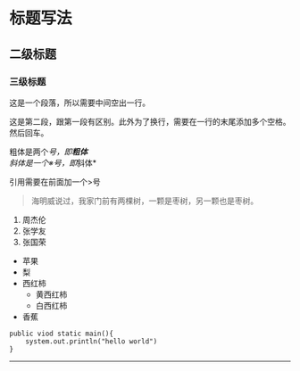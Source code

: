 # 标题写法
## 二级标题
### 三级标题
这是一个段落，所以需要中间空出一行。

这是第二段，跟第一段有区别。此外为了换行，需要在一行的末尾添加多个空格。然后回车。   

粗体是两个*号，即**粗体**   
斜体是一个※号，即*斜体*   

引用需要在前面加一个>号    
>海明威说过，我家门前有两棵树，一颗是枣树，另一颗也是枣树。
1. 周杰伦
2. 张学友
3. 张国荣
   
- 苹果
- 梨
- 西红柿
  - 黄西红柿
  - 白西红柿
- 香蕉

```
public viod static main(){
    system.out.println("hello world")
}
```
***

